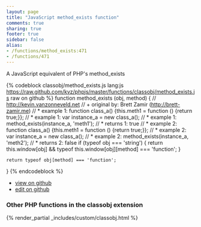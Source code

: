 ```yaml
---
layout: page
title: "JavaScript method_exists function"
comments: true
sharing: true
footer: true
sidebar: false
alias:
- /functions/method_exists:471
- /functions/471
---
```

<!-- Generated by Rakefile:build -->
A JavaScript equivalent of PHP's method_exists

{% codeblock classobj/method_exists.js lang:js https://raw.github.com/kvz/phpjs/master/functions/classobj/method_exists.js raw on github %}
function method_exists (obj, method) {
    // http://kevin.vanzonneveld.net
    // +   original by: Brett Zamir (http://brett-zamir.me)
    // *     example 1: function class_a() {this.meth1 = function () {return true;}};
    // *     example 1: var instance_a = new class_a();
    // *     example 1: method_exists(instance_a, 'meth1');
    // *     returns 1: true
    // *     example 2: function class_a() {this.meth1 = function () {return true;}};
    // *     example 2: var instance_a = new class_a();
    // *     example 2: method_exists(instance_a, 'meth2');
    // *     returns 2: false
    if (typeof obj === 'string') {
        return this.window[obj] && typeof this.window[obj][method] === 'function';
    }

    return typeof obj[method] === 'function';
}
{% endcodeblock %}

 - [view on github](https://github.com/kvz/phpjs/blob/master/functions/classobj/method_exists.js)
 - [edit on github](https://github.com/kvz/phpjs/edit/master/functions/classobj/method_exists.js)

### Other PHP functions in the classobj extension
{% render_partial _includes/custom/classobj.html %}
